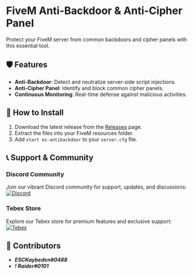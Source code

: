 # FiveM Anti-Backdoor & Anti-Cipher Panel
Protect your FiveM server from common backdoors and cipher panels with this essential tool.

## 🛡️ Features
- **Anti-Backdoor**: Detect and neutralize server-side script injections.
- **Anti-Cipher Panel**: Identify and block common cipher panels.
- **Continuous Monitoring**: Real-time defense against malicious activities.

## 🚀 How to Install
1. Download the latest release from the [Releases](LINK_TO_YOUR_RELEASES_PAGE) page. <!-- replace LINK_TO_YOUR_RELEASES_PAGE with the actual link -->
2. Extract the files into your FiveM resources folder.
3. Add `start es-antibackdoor` to your `server.cfg` file.

## 📞 Support & Community
### Discord Community
Join our vibrant Discord community for support, updates, and discussions:
[![Discord](https://img.shields.io/badge/Discord-ES%20Community-7289DA.svg)](YOUR_DISCORD_INVITE_LINK) <!-- replace YOUR_DISCORD_INVITE_LINK with your Discord invite link -->

### Tebex Store
Explore our Tebex store for premium features and exclusive support:
[![Tebex](https://img.shields.io/badge/Tebex-EYE%20STORE-00A2FF.svg)](YOUR_TEBEX_STORE_LINK) <!-- replace YOUR_TEBEX_STORE_LINK with your Tebex store link -->

## 🤝 Contributors
- **_ESCKaybeden#0488_**
- **_! Raider#0101_**
